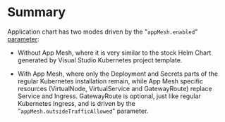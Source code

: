 # Summary

Application chart has two modes driven by the "`appMesh.enabled`" [parameter](./chart/values.yaml):

- Without App Mesh, where it is very similar to the stock Helm Chart generated by Visual Studio Kubernetes project template.

- With App Mesh, where only the Deployment and Secrets parts of the regular Kubernetes installation remain, while App Mesh specific resources (VirtualNode, VirtualService and GatewayRoute) replace Service and Ingress. GatewayRoute is optional, just like regular Kubernetes Ingress, and is driven by the "`appMesh.outsideTrafficAllowed`" parameter.
